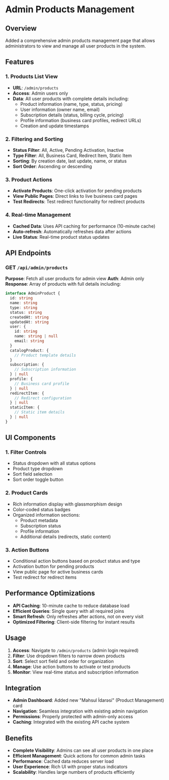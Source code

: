 # Admin Products Management

## Overview
Added a comprehensive admin products management page that allows administrators to view and manage all user products in the system.

## Features

### 1. Products List View
- **URL**: `/admin/products`
- **Access**: Admin users only
- **Data**: All user products with complete details including:
  - Product information (name, type, status, pricing)
  - User information (owner name, email)
  - Subscription details (status, billing cycle, pricing)
  - Profile information (business card profiles, redirect URLs)
  - Creation and update timestamps

### 2. Filtering and Sorting
- **Status Filter**: All, Active, Pending Activation, Inactive
- **Type Filter**: All, Business Card, Redirect Item, Static Item
- **Sorting**: By creation date, last update, name, or status
- **Sort Order**: Ascending or descending

### 3. Product Actions
- **Activate Products**: One-click activation for pending products
- **View Public Pages**: Direct links to live business card pages
- **Test Redirects**: Test redirect functionality for redirect products

### 4. Real-time Management
- **Cached Data**: Uses API caching for performance (10-minute cache)
- **Auto-refresh**: Automatically refreshes data after actions
- **Live Status**: Real-time product status updates

## API Endpoints

### GET `/api/admin/products`
**Purpose**: Fetch all user products for admin view
**Auth**: Admin only
**Response**: Array of products with full details including:
```typescript
interface AdminProduct {
  id: string
  name: string
  type: string
  status: string
  createdAt: string
  updatedAt: string
  user: {
    id: string
    name: string | null
    email: string
  }
  catalogProduct: {
    // Product template details
  }
  subscription: {
    // Subscription information
  } | null
  profile: {
    // Business card profile
  } | null
  redirectItem: {
    // Redirect configuration
  } | null
  staticItem: {
    // Static item details
  } | null
}
```

## UI Components

### 1. Filter Controls
- Status dropdown with all status options
- Product type dropdown
- Sort field selection
- Sort order toggle button

### 2. Product Cards
- Rich information display with glassmorphism design
- Color-coded status badges
- Organized information sections:
  - Product metadata
  - Subscription status
  - Profile information
  - Additional details (redirects, static content)

### 3. Action Buttons
- Conditional action buttons based on product status and type
- Activation button for pending products
- View public page for active business cards
- Test redirect for redirect items

## Performance Optimizations
- **API Caching**: 10-minute cache to reduce database load
- **Efficient Queries**: Single query with all required joins
- **Smart Refresh**: Only refreshes after actions, not on every visit
- **Optimized Filtering**: Client-side filtering for instant results

## Usage

1. **Access**: Navigate to `/admin/products` (admin login required)
2. **Filter**: Use dropdown filters to narrow down products
3. **Sort**: Select sort field and order for organization
4. **Manage**: Use action buttons to activate or test products
5. **Monitor**: View real-time status and subscription information

## Integration
- **Admin Dashboard**: Added new "Məhsul İdarəsi" (Product Management) card
- **Navigation**: Seamless integration with existing admin navigation
- **Permissions**: Properly protected with admin-only access
- **Caching**: Integrated with the existing API cache system

## Benefits
- **Complete Visibility**: Admins can see all user products in one place
- **Efficient Management**: Quick actions for common admin tasks
- **Performance**: Cached data reduces server load
- **User Experience**: Rich UI with proper status indicators
- **Scalability**: Handles large numbers of products efficiently
